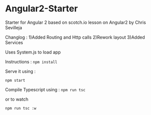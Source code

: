# Angular2-Starter
Starter for Angular 2 based on scotch.io lesson on Angular2  by Chris Sevilleja


Changlog : 
1)Added Routing and Http calls 
2)Rework layout
3)Added Services 


Uses System.js to load app

Instructions :
 <code>npm install</code>
 
 Serve it using :
 
 <code>npm start</code>
 
 Compile Typescript using :
 <code>npm run tsc</code>
 
 or to watch 
 
 <code>npm run tsc :w</code>
  
